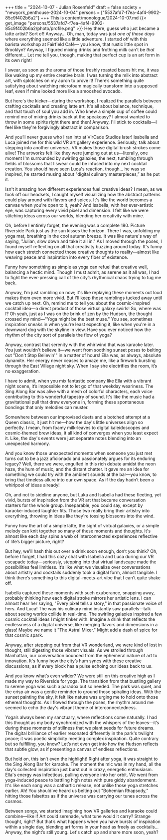 +++
title = "2024-10-07 - Julian Rosenfeld"
draft = false
society = "newyork_penthouse-2024-10-04"
persons = ["5537afd7-f7ea-4af4-9902-85c9f402b6a2"]
+++
This is content/monologue/2024-10-07.md
{{< get_image "persons/5537afd7-f7ea-4af4-9902-85c9f402b6a2/photo/profile.png" >}}
Hey there, guess who just became a latte artist? Sort of! Anyway...
Oh, man, today was just *one of those days* where everything seemed like a little adventure. I started off with this barista workshop at Fairfield Café— you know, that rustic little spot in Brooklyn? Anyway, I figured mixing drinks and frothing milk can't be *that* different... Let me tell you, though, making that perfect cup is an art form in its own right! 

I swear, as soon as the aroma of those freshly roasted beans hit me, it was like waking up my entire creative brain. I was turning the milk into abstract art, with splotches on my apron to prove it! There’s something quite satisfying about watching microfoam magically transform into a supposed leaf, even if mine looked more like a smooshed avocado.

But here's the kicker—during the workshop, I realized the parallels between crafting cocktails and creating latte art. It's all about balance, technique, and that touch of soul you add in. Who knew a simple cup of coffee could remind me of mixing drinks back at the speakeasy? I almost wanted to throw in some spirits right there and then! Anyway, I'll stick to cocktails—I feel like they're forgivingly abstract in comparison.

And you’ll never guess who I ran into at VirCade Studios later! Isabella and Luca joined me for this wild VR art gallery experience. Seriously, talk about stepping into another universe...VR makes those digital brush strokes come alive! The artworks felt like they were jumping out at us—literally, one moment I'm surrounded by swirling galaxies, the next, tumbling through fields of blossoms that I swear could be infused into my next cocktail creation. You should have seen Luca's reaction, though... he was so inspired, he started musing about "digital culinary masterpieces,” as he put it.

Isn't it amazing how different experiences fuel creative ideas? I mean, as we took off our headsets, I caught myself visualizing how the abstract patterns could play around with flavors and spices. It's like the world becomes a canvas when you're open to it, yeah? And Isabella, with her ever-artistic eye, was capturing every vivid pixel and dimension. I felt like we were stitching ideas across our worlds, blending her creativity with mine.

Oh, before I entirely forget, the evening was a complete 180. Picture Riverside Park just as the sun kisses the horizon. There I was, unfolding my yoga mat, breathing in the cool autumn breeze. It was like nature's way of saying, "Julian, slow down and take it all in." As I moved through the poses, I found myself reflecting on all that creativity buzzing around today. It's funny how each stretch connected those creative thoughts to reality—almost like weaving peace and inspiration into every fiber of existence. 

Funny how something as simple as yoga can refuel that creative well, balancing a hectic mind. Though I must admit, as serene as it all was, I had to fight the ever-pressing call of the city’s rhythmical chaos trying to tug me back.

Anyway, I’m just rambling on now; it's like replaying these moments out loud makes them even more vivid. But I'll keep those ramblings tucked away until we catch up next. Oh, remind me to tell you about the cosmic-inspired cocktail idea—a direct product of those virtual galaxy swirls!
 So, where was I? Oh yeah, just as I was on the brink of zen by the Hudson, the thought crossed my mind—"Yoga might be the best muse." You see, sometimes inspiration sneaks in when you're least expecting it, like when you're in a downward dog with the skyline in view. Have you ever noticed how the rhythm of the city sort of parallels the flow of yoga?

Anyway, contrast that serenity with the whirlwind that was karaoke later. You just wouldn't believe it—we went from soothing sunset poses to belting out "Don't Stop Believin'" in a matter of hours! Ella was, as always, absolute dynamite. Her energy never ceases to amaze me, like a firework bursting through the East Village night sky. When I say she electrifies the room, it’s no exaggeration.

I have to admit, when you mix fantastic company like Ella with a vibrant night scene, it’s impossible not to let go of that weekday weariness. The Sing Along Bar was alive with a mesh of colorful characters, each voice contributing to this wonderful tapestry of sound. It's like the music had a gravitational pull that drew everyone in, forming these spontaneous bondings that only melodies can muster. 

Somewhere between our improvised duets and a botched attempt at a Queen classic, it just hit me—how the day's little universes align so perfectly. I mean, from foamy milk-leaves to digital kaleidoscopes and cosmic-themed brew ideas, it all kind of converges when you least expect it. Like, the day's events were just separate notes blending into an unexpected harmony.

And you know those unexpected moments when someone you just met turns out to be a jazz aficionado and passionately argues for its enduring legacy? Well, there we were, engulfed in this rich debate amidst the neon haze, the hum of music, and the distant chatter. It gave me an idea for something we could try with the ambient sounds at the bar—you know, to bring that timeless allure into our own space. As if the day hadn’t been a whirlpool of ideas already!

Oh, and not to sideline anyone, but Luka and Isabella had these fleeting, yet vivid, bursts of inspiration from the VR art that became conversation starters for the whole group. Inseparable, you could say, except by karaoke-induced laughter fits. Those two really bring their artistry into everything, throwing in ideas like they're tossing blossoms into the wind.

Funny how the art of a simple latte, the sight of virtual galaxies, or a simple melody can knit together so many of these moments and thoughts. It's almost like each day spins a web of interconnected experiences reflective of life’s bigger picture, right?

But hey, we'll hash this out over a drink soon enough, don’t you think?
Oh, before I forget, I had this cozy chat with Isabella and Luca during our VR escapade today—seriously, stepping into that virtual landscape made the possibilities feel limitless. It’s like what we visualize over conversations about artistry and cocktails suddenly took a digital form, almost tangible. I think there’s something to this digital-meets-art vibe that I can't quite shake off.

Isabella captured these moments with such exuberance, snapping away, probably thinking how each digital stroke mirrors her artistic lens. I can almost hear her saying, "Every pixel tells a story," in that passionate voice of hers. And Luca! The way his culinary mind instantly saw parallels—talk about seeing worlds collide in real-time. The swirling galaxies inspired a few cosmic cocktail ideas I might tinker with. Imagine a drink that reflects the endlessness of a digital universe, like merging flavors and dimensions in a glass! Maybe we name it "The Astral Mixer." Might add a dash of spice for that cosmic spark.

Anyway, after stepping out from that VR wonderland, we were kind of lost in thought, still digesting those vibrant visuals. As we strolled through Manhattan, our conversation bounced from the ephemeral nature of art to innovation. It's funny how the city’s hum syncs with these creative discussions, as if every block has a pulse echoing our ideas back to us.

And you know what’s even wilder? We were still on this creative high as I made my way to Riverside for yoga. The transition from that bustling gallery to serene yoga was such a paradox but so needed. The park was quiet, and the crisp air was a gentle reminder to ground those spiraling ideas. With the sunset painting the sky, it felt like nature was urging me to hold onto those ethereal thoughts. As I flowed through the poses, the rhythm around me seemed to echo the day's vibrant theme of interconnectedness.

Yoga’s always been my sanctuary, where reflections come naturally. I had this thought as my body synchronized with the whispers of the leaves—it’s during these moments of stillness that we plant seeds for future dreams. The digital brilliance of earlier resonated differently in the park's twilight peace; it was poetic simplicity meeting complex inspiration. Quite contrary but so fulfilling, you know? Let’s not even get into how the Hudson reflects that subtle glow, as if presenting a canvas of endless reflections. 

But hold on, this isn’t even the highlight! Right after yoga, it was straight to the Sing Along Bar for karaoke. The moment the mic was in my hand, all the day's collected inspiration just burst out in crazy, energetic enthusiasm. Ella's energy was infectious, pulling everyone into her orbit. We went from yoga-induced peace to battling high notes with pure giddy abandonment. It's like each song was a cathartic release, not unlike those yoga stretches earlier. Ah! You should've heard us belting out "Bohemian Rhapsody," hitting those falsettos as if the universe was carrying our tunes across the cosmos.

Between songs, we started imagining how VR galleries and karaoke could combine—like if Art could serenade, what tune would it carry? Strange thought, right? But that’s what happens when you have bursts of inspiration within a single day, blending art forms in your head as freely as cocktails...
Anyway, the night’s still young. Let's catch up and share more soon, yeah?
